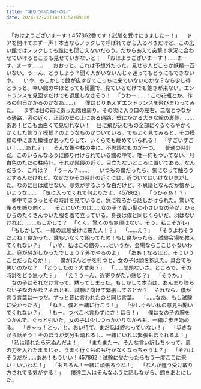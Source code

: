 ```yaml
---
title: "凍りついた時計のレ"
date: 2024-12-20T14:13:52+09:00
---
```

　「おはようございまーす！457862番です！試験を受けにきましたー！」
　ドアを開けてまず一声！本当ならノックして呼ばれてから入るべきだけど、この広い館ではノックしても誰にも聞こえないだろう。だからあえて突撃！状況に合わせていけるところも見せていかないと！
　「おはようございまーす！……まーす、まーす……」
　おおっと、これは予想外だった。見せる人どころか妖精一匹いない。うーん、どうしよう？聞く人がいないんじゃ迷ってもどうにもできないや。
　いや、もしかして館が広すぎてこっちに来ていないのかな？なら少し待とうっと。幸い館の中はとっても綺麗で、見ているだけでも飽きが来ない。エントランスを見回すだけでも退屈しなさそう！
　「うわー……！この花瓶とか、作るの何日かかるのかなあ……」
　僕はとりあえずエントランスを飛びまわってみた。
　まずは目の前にあった階段周り。その次に入り口の左右、二階とつながる通路、窓の近く、正面の壁の上にある通路、壁にかかる大きな絵の裏側、……ああ！どこも面白くて見切れない！
　目に飛び込むもの全部にぐるぐるやかくかくした飾り？模様？のようなものがついている。でもよく見てみると、その模様の中にまた模様があったりして、いくらでも眺めていられる！
　「すごいすごい！……あれ？」
　そんな像や柱の中に、不思議なものが一つ。
　普通の時計だ。このいろんなふうに飾り付けられている館の中で、唯一何もついてない、月白色のただの柱時計。それが階段の近く、目立たないところに置いてある。なんだろう、これは？
　「うーん？……」
　いつもの僕だったら、気になって触ろうとするんだけれど。なぜだかその時計の近くには、近づいてはいけない気がした。なのに目は離せない。寒気がするような白だけど、不思議となんだか懐かしいような……
　「気に入ってくれて何よりだよ、457862」
　「うひゃあ！？」
　夢中でぼうっとその時計を見ていると、急に後ろから話しかけられた。驚いて後ろを振り向く。
　そこにいたのは……女の子？青い髪の小さい女の子が、ひらひらのたくさんついた服を着て立っている。身長は僕と同じくらいだ。羽はないけれど、……もしかして？
　「くく。驚くのも無理はない。そう、私こそがレ」
　「もしかして、一緒の試験受けに来た人！？」
　「……え？」
　「そうよねそうだよね！良かった、誰もいなくて困ってたの！もし良かったら、試験会場を教えてくれない？」
　「いや、私はこの館の……というか、会場ならここじゃないわよ。庭が騒がしかったでしょう？外でやるのよ」
　「ああ！なるほど、そういうことだったのか！」
　僕がぽんと手を打つと、女の子は頭を抱えた。具合でも悪いのかな？
　「どうしたの？大丈夫？」
　「……問題ないさ。ところで、その時計をどう思った？」
　「え？うーん、近寄りがたい感じ？」
　「そうか。」
　女の子はそれだけ言って、黙ってしまった。もしかして本当は、あんまり喋らない子なのかな？それとも、試験に向けて緊張してるとか？
　それなら、僕が言う言葉は一つだ。ずっと昔に言われたのと同じ言葉。
　「……なあ、もし試験に受かったら」
　「ねえ、僕と一緒に行こう！」
　「少しぐらい私の意見も聞いてくれない？」
　「もー、つべこべ言わずにさ！ほら！」
　僕は女の子の腕をつかんで、ぐっと引いた。女の子は少しつっかかりながらも、一緒に歩き始める。
　「きゃっ！とっ、と、おい待て、まだ話は終わっていない！」
　「歩きながら話そう！そのほうが気分も晴れるし、一緒にいれば緊張もほぐれるよ！」
　「私は晴れたら死ぬんだよ！」
　「またまたー、そんな言い訳しちゃって。肩の力を入れたままじゃ、うまく行くものも行かなくなっちゃうよ？」
　「それはそうだが……ああ！もういい！457862！試験に受かったらもう一度ここに来い！いいわね！」
　「もちろん！一緒に頑張ろうね！」
　「なんか違う受け取り方されてる気がする！」
　僕達二人はそんなふうに話しながら、館をあとにした。

